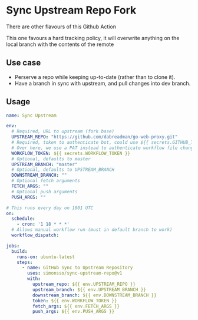 # Sync Upstream Repo Fork

There are other flavours of this Github Action

This one favours a hard tracking policy, it will overwrite anything on the local branch with the contents of the remote

## Use case

- Perserve a repo while keeping up-to-date (rather than to clone it).
- Have a branch in sync with upstream, and pull changes into dev branch.

## Usage


```YAML
name: Sync Upstream

env:
  # Required, URL to upstream (fork base)
  UPSTREAM_REPO: "https://github.com/dabreadman/go-web-proxy.git"
  # Required, token to authenticate bot, could use ${{ secrets.GITHUB_TOKEN }} 
  # Over here, we use a PAT instead to authenticate workflow file changes.
  WORKFLOW_TOKEN: ${{ secrets.WORKFLOW_TOKEN }}
  # Optional, defaults to master
  UPSTREAM_BRANCH: "master"
  # Optional, defaults to UPSTREAM_BRANCH
  DOWNSTREAM_BRANCH: ""
  # Optional fetch arguments
  FETCH_ARGS: ""
  # Optional push arguments
  PUSH_ARGS: ""

# This runs every day on 1801 UTC
on:
  schedule:
    - cron: '1 18 * * *'
  # Allows manual workflow run (must in default branch to work)
  workflow_dispatch:

jobs:
  build:
    runs-on: ubuntu-latest
    steps:
      - name: GitHub Sync to Upstream Repository
        uses: simonsso/sync-upstream-repo@v1
        with: 
          upstream_repo: ${{ env.UPSTREAM_REPO }}
          upstream_branch: ${{ env.UPSTREAM_BRANCH }}
          downstream_branch: ${{ env.DOWNSTREAM_BRANCH }}
          token: ${{ env.WORKFLOW_TOKEN }}
          fetch_args: ${{ env.FETCH_ARGS }}
          push_args: ${{ env.PUSH_ARGS }}

```